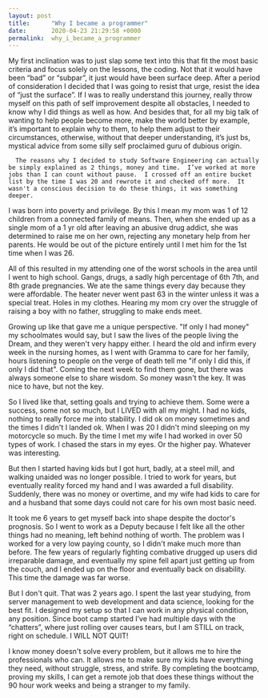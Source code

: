 ```yaml
---
layout: post
title:      "Why I became a programmer"
date:       2020-04-23 21:29:58 +0000
permalink:  why_i_became_a_programmer
---
```




My first inclination was to just slap some text into this that fit the most basic criteria and focus solely on the lessons, the coding.  Not that it would have been “bad” or “subpar”, it just would have been surface deep.  After a period of consideration I decided that I was going to resist that urge, resist the idea of “just the surface”.  If I was to really understand this journey, really throw myself on this path of self improvement despite all obstacles, I needed to know why I did things as well as how.  And besides that, for all my big talk of wanting to help people become more, make the world better by example, it’s important to explain why to them, to help them adjust to their circumstances, otherwise, without that deeper understanding, it’s just bs, mystical advice from some silly self proclaimed guru of dubious origin.
		
	  The reasons why I decided to study Software Engineering can actually be simply explained as 2 things, money and time.  I’ve worked at more jobs than I can count without pause.  I crossed off an entire bucket list by the time I was 20 and rewrote it and checked off more.  It wasn't a conscious decision to do these things, it was something deeper.

I was born into poverty and privilege. By this I mean my mom was 1 of 12 children from a connected family of means. Then, when she ended up as a single mom of a 1 yr old after leaving an abusive drug addict, she was determined to raise me on her own, rejecting any monetary help from her parents. He would be out of the picture entirely until I met him for the 1st time when I was 26.

All of this resulted in my attending one of the worst schools in the area until I went to high school. Gangs, drugs, a sadly high percentage of 6th 7th, and 8th grade pregnancies.  We ate the same things every day because they were affordable. The heater never went past 63 in the winter unless it was a special treat. Holes in my clothes.  Hearing my mom cry over the struggle of raising a boy with no father, struggling to make ends meet. 

Growing up like that gave me a unique perspective. "If only I had money" my schoolmates would say, but I saw the lives of the people living the Dream, and they weren't very happy either. I heard the old and infirm every week in the nursing homes, as I went with Gramma to care for her family, hours listening to people on the verge of death tell me "if only I did this, if only I did that".  Coming the next week to find them gone, but there was always someone else to share wisdom. So money wasn't the key. It was nice to have, but not the key.

So I lived like that, setting goals and trying to achieve them. Some were a success, some not so much, but I LIVED with all my might. I had no kids, nothing to really force me into stability.  I did ok on money sometimes and the times I didn't I landed ok. When I was 20 I didn't mind sleeping on my motorcycle so much. By the time I met my wife I had worked  in over 50 types of work. I chased the stars in my eyes. Or the higher pay. Whatever was interesting. 

But then I started having kids but I got hurt, badly, at a steel mill, and walking unaided was no longer possible. I tried to work for years, but eventually reality forced my hand and I was awarded a full disability.  Suddenly, there was no money or overtime, and my wife had kids to care for and a husband that some days could not care for his own most basic need. 

It took me 6 years to get myself back into shape despite the doctor's prognosis. So I went to work as a Deputy because I felt like all the other things had no meaning, left behind nothing of worth. The problem was I worked for a very low paying county, so I didn't make much more than before. The few years of regularly fighting combative drugged up users did irreparable damage, and eventually my spine fell apart just getting up from the couch, and I ended up on the floor and eventually back on disability. This time the damage was far worse. 

But I don't quit. That was 2 years ago. I spent the last year studying, from server management to web development and data science, looking for the best fit. I designed my setup so that I can work in any physical condition, any position.  Since boot camp started I’ve had multiple days with the “chatters”, where just rolling over causes tears, but I am STILL on track, right on schedule. I WILL NOT QUIT!


I know money doesn't solve every problem, but it allows me to hire the professionals who can. It allows me to make sure my kids have everything they need, without struggle, stress, and strife. By completing the bootcamp, proving my skills, I can get a remote job that does these things without the 90 hour work weeks and being a stranger to my family.  




